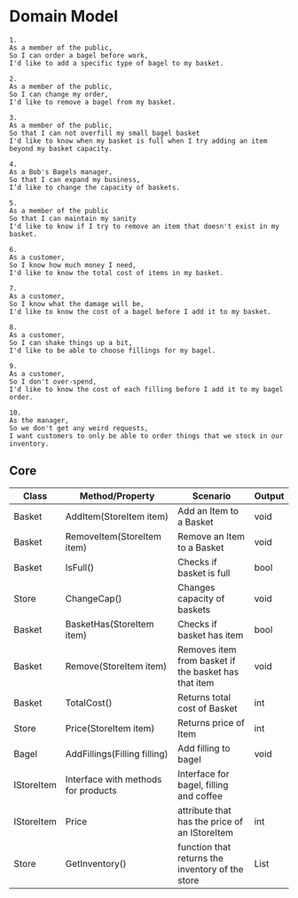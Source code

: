 # Domain Model
```
1.
As a member of the public,
So I can order a bagel before work,
I'd like to add a specific type of bagel to my basket.
```

```
2.
As a member of the public,
So I can change my order,
I'd like to remove a bagel from my basket.
```

```
3.
As a member of the public,
So that I can not overfill my small bagel basket
I'd like to know when my basket is full when I try adding an item beyond my basket capacity.
```

```
4.
As a Bob's Bagels manager,
So that I can expand my business,
I’d like to change the capacity of baskets.
```

```
5.
As a member of the public
So that I can maintain my sanity
I'd like to know if I try to remove an item that doesn't exist in my basket.
```

```
6.
As a customer,
So I know how much money I need,
I'd like to know the total cost of items in my basket.
```

```
7.
As a customer,
So I know what the damage will be,
I'd like to know the cost of a bagel before I add it to my basket.
```

```
8.
As a customer,
So I can shake things up a bit,
I'd like to be able to choose fillings for my bagel.
```

```
9.
As a customer,
So I don't over-spend,
I'd like to know the cost of each filling before I add it to my bagel order.
```

```
10.
As the manager,
So we don't get any weird requests,
I want customers to only be able to order things that we stock in our inventory.
```
## Core
| Class | Method/Property | Scenario | Output |
|-------|-----------------|----------|--------|
| Basket | AddItem(StoreItem item) | Add an Item to a Basket | void |
| Basket | RemoveItem(StoreItem item) | Remove an Item to a Basket | void |
| Basket | IsFull() | Checks if basket is full | bool |
| Store | ChangeCap() | Changes capacity of baskets | void |
| Basket | BasketHas(StoreItem item) | Checks if basket has item | bool |
| Basket | Remove(StoreItem item) | Removes item from basket if the basket has that item | void |
| Basket | TotalCost() | Returns total cost of Basket | int | 
| Store | Price(StoreItem item) | Returns price of Item | int | <!-- This method is relevant for both user story 9 and 7 -->
| Bagel | AddFillings(Filling filling)  | Add filling to bagel | void |
| IStoreItem | Interface with methods for products | Interface for bagel, filling and coffee |  |
| IStoreItem | Price | attribute that has the price of an IStoreItem | int |
| Store | GetInventory() | function that returns the inventory of the store | List<IStoreItem> |

